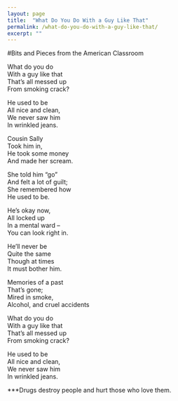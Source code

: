 ```yaml
---
layout: page
title:  "What Do You Do With a Guy Like That"
permalink: /what-do-you-do-with-a-guy-like-that/
excerpt: ""
---
```


#Bits and Pieces from the American Classroom

What do you do  
With a guy like that  
That’s  all messed up  
From smoking crack?  

He used to be  
All nice and clean,  
We never saw him  
In wrinkled jeans.  

Cousin Sally  
Took him in,  
He took some money  
And made her scream.  

She told him “go”  
And felt a lot of guilt;  
She remembered how  
He used to be.  

He’s okay now,  
All locked up  
In a mental ward –   
You can look right in.  

He’ll never be  
Quite the same  
Though at times  
It must bother him.  

Memories of a past  
That’s gone;  
Mired in smoke,  
Alcohol, and cruel accidents  

What do you do  
With a guy like that  
That’s all messed up  
From smoking crack?  

He used to be  
All nice and clean,  
We never saw him  
In wrinkled jeans.  
 
***Drugs destroy people and hurt those who love them.  

